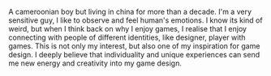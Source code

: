 A cameroonian boy but living in china for more than a decade. I'm a very sensitive guy, I like to observe and feel human's emotions. I know its kind of weird, but when I think back on why I enjoy games, I realise that I enjoy connecting with people of different identities, like designer, player with games. This is not only my interest, but also one of my inspiration for game design. I deeply believe that individuality and unique experiences can send me new energy and creativity into my game design.

